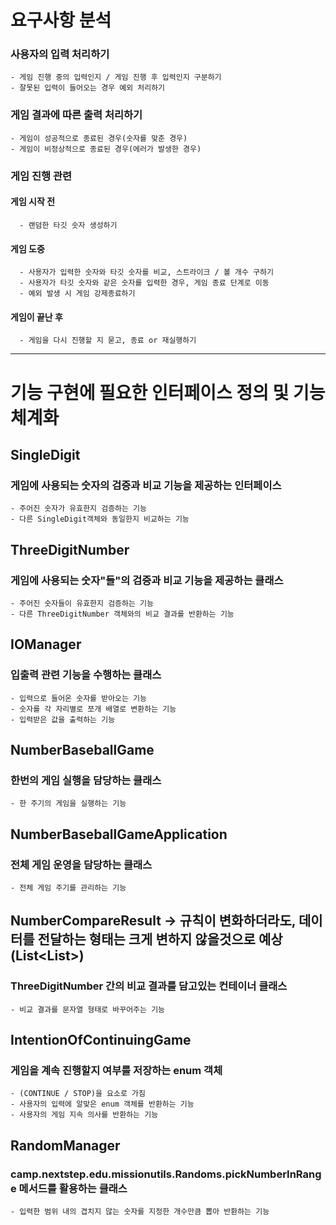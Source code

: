 # 요구사항 분석

### 사용자의 입력 처리하기
    - 게임 진행 중의 입력인지 / 게임 진행 후 입력인지 구분하기
    - 잘못된 입력이 들어오는 경우 예외 처리하기 

### 게임 결과에 따른 출력 처리하기
    - 게임이 성공적으로 종료된 경우(숫자를 맞춘 경우)
    - 게임이 비정상적으로 종료된 경우(에러가 발생한 경우)

### 게임 진행 관련
#### 게임 시작 전
      - 랜덤한 타깃 숫자 생성하기

#### 게임 도중
      - 사용자가 입력한 숫자와 타깃 숫자를 비교, 스트라이크 / 볼 개수 구하기
      - 사용자가 타깃 숫자와 같은 숫자를 입력한 경우, 게임 종료 단계로 이동
      - 예외 발생 시 게임 강제종료하기
  
#### 게임이 끝난 후
      - 게임을 다시 진행할 지 묻고, 종료 or 재실행하기
---

# 기능 구현에 필요한 인터페이스 정의 및 기능 체계화

## SingleDigit
### 게임에 사용되는 숫자의 검증과 비교 기능을 제공하는 인터페이스
    - 주어진 숫자가 유효한지 검증하는 기능
    - 다른 SingleDigit객체와 동일한지 비교하는 기능

## ThreeDigitNumber
### 게임에 사용되는 숫자"들"의 검증과 비교 기능을 제공하는 클래스
    - 주어진 숫자들이 유효한지 검증하는 기능
    - 다른 ThreeDigitNumber 객체와의 비교 결과를 반환하는 기능

## IOManager
### 입출력 관련 기능을 수행하는 클래스
    - 입력으로 들어온 숫자를 받아오는 기능
    - 숫자를 각 자리별로 쪼개 배열로 변환하는 기능
    - 입력받은 값을 출력하는 기능

## NumberBaseballGame
### 한번의 게임 실행을 담당하는 클래스
    - 한 주기의 게임을 실행하는 기능

## NumberBaseballGameApplication
### 전체 게임 운영을 담당하는 클래스
    - 전체 게임 주기를 관리하는 기능

## NumberCompareResult -> 규칙이 변화하더라도, 데이터를 전달하는 형태는 크게 변하지 않을것으로 예상(List<List<String>>)
### ThreeDigitNumber 간의 비교 결과를 담고있는 컨테이너 클래스
    - 비교 결과를 문자열 형태로 바꾸어주는 기능

## IntentionOfContinuingGame
### 게임을 계속 진행할지 여부를 저장하는 enum 객체
    - (CONTINUE / STOP)을 요소로 가짐
    - 사용자의 입력에 알맞은 enum 객체를 반환하는 기능
    - 사용자의 게임 지속 의사를 반환하는 기능

## RandomManager
### camp.nextstep.edu.missionutils.Randoms.pickNumberInRange 메서드를 활용하는 클래스
    - 입력한 범위 내의 겹치지 않는 숫자를 지정한 개수만큼 뽑아 반환하는 기능